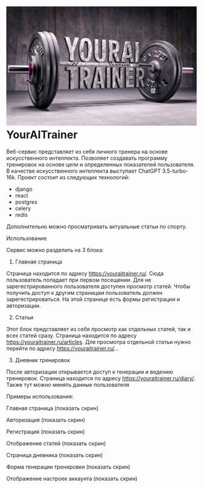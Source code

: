 ![YourAITrainer](https://github.com/biter-bit/YourAITrainer/blob/main/content/exact_inscription_youraitrainer_bodybuilding_an.jpg)
YourAITrainer
===============

Веб-сервис представляет из себя личного тренера на основе искусственного интеллекта. Позволяет создавать программу тренировок на основе цели и определенных показателей пользователя. В качестве искусственного интеллекта выступает ChatGPT 3.5-turbo-16k. Проект состоит из следующих технологий: 

- django
- react
- postgres
- celery
- redis

Дополнительно можно просматривать актуальные статьи по спорту. 

Использование

Сервис можно разделить на 3 блока:

1) Главная страница

Страница находится по адресу https://youraitrainer.ru/. Сюда пользователь попадает при первом посещении. Для не зарегестрированного пользователя доступен просмотр статей. Чтобы получить доступ к другим страницам пользователь должен зарегестрироваться. На этой странице есть формы регистрации и авторизации. 

2) Статьи

Этот блок представляет из себя просмотр как отдельных статей, так и всех статей сразу. Страница находится по адресу https://youraitrainer.ru/articles. Для просмотра отдельной статьи нужно перейти по адресу https://youraitrainer.ru/...

3) Дневник тренировок

После авторизации открывается доступ к генерации и ведению тренировок. Страница находится по адресу https://youraitrainer.ru/diary/. Также тут можно менять данные пользователя

Примеры использования:

Главная страница (показать скрин)

Авторизация (показать скрин)

Регистрация (показать скрин)

Отображение статей (показать скрин)

Страница дневника (показать скрин)

Форма генерации тренировки (показать скрин)

Отображение настроек аккаунта (показать скрин)
